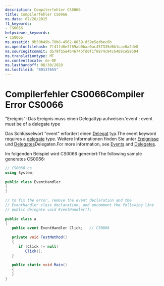 ```yaml
---
description: Compilerfehler CS0066
title: Compilerfehler CS0066
ms.date: 07/20/2015
f1_keywords:
- CS0066
helpviewer_keywords:
- CS0066
ms.assetid: 9b50b49b-78b8-4562-8839-d59e5edbec6b
ms.openlocfilehash: 7f41fd6e2f69ab0baa0ac457335d6b1cae0a2de8
ms.sourcegitcommit: d579fb5e4b46745fd0f1f8874c94c6469ce58604
ms.translationtype: MT
ms.contentlocale: de-DE
ms.lasthandoff: 08/30/2020
ms.locfileid: "89137655"
---
```

# <a name="compiler-error-cs0066"></a><span data-ttu-id="5b3b3-103">Compilerfehler CS0066</span><span class="sxs-lookup"><span data-stu-id="5b3b3-103">Compiler Error CS0066</span></span>
<span data-ttu-id="5b3b3-104">"Ereignis": Das Ereignis muss einen Delegattyp aufweisen.</span><span class="sxs-lookup"><span data-stu-id="5b3b3-104">'event': event must be of a delegate type</span></span>  
  
 <span data-ttu-id="5b3b3-105">Das Schlüsselwort "event" erfordert einen [Delegat](../language-reference/builtin-types/reference-types.md) typ.</span><span class="sxs-lookup"><span data-stu-id="5b3b3-105">The event keyword requires a [delegate](../language-reference/builtin-types/reference-types.md) type.</span></span> <span data-ttu-id="5b3b3-106">Weitere Informationen finden Sie unter [Ereignisse](../programming-guide/events/index.md) und [Delegates](../programming-guide/delegates/index.md)Delegaten.</span><span class="sxs-lookup"><span data-stu-id="5b3b3-106">For more information, see [Events](../programming-guide/events/index.md) and [Delegates](../programming-guide/delegates/index.md).</span></span>  
  
 <span data-ttu-id="5b3b3-107">Im folgenden Beispiel wird CS0066 generiert:</span><span class="sxs-lookup"><span data-stu-id="5b3b3-107">The following sample generates CS0066:</span></span>  
  
```csharp  
// CS0066.cs  
using System;  
  
public class EventHandler  
{  
}  
  
// to fix the error, remove the event declaration and the  
// EventHandler class declaration, and uncomment the following line  
// public delegate void EventHandler();  
  
public class a  
{  
   public event EventHandler Click;   // CS0066  
  
   private void TestMethod()  
   {  
      if (Click != null)  
         Click();  
   }  
  
   public static void Main()  
   {  
   }  
}  
```
